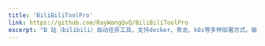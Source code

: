 ```yaml
---
title: 'BiliBiliToolPro'
link: https://github.com/RayWangQvQ/BiliBiliToolPro
excerpt: "B 站（bilibili）自动任务工具，支持docker、青龙、k8s等多种部署方式。敏感肌也能用。"
---
```


